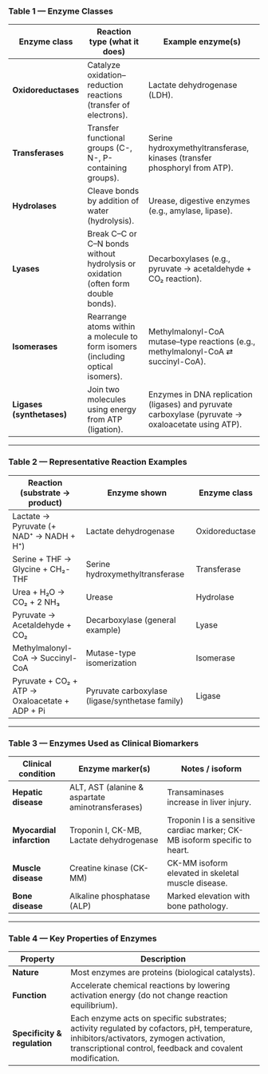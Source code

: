 ### Table 1 — Enzyme Classes

| Enzyme class              | Reaction type (what it does)                                                      | Example enzyme(s)                                                                                  |
| ------------------------- | --------------------------------------------------------------------------------- | -------------------------------------------------------------------------------------------------- |
| **Oxidoreductases**       | Catalyze oxidation–reduction reactions (transfer of electrons).                   | Lactate dehydrogenase (LDH).                                                                       |
| **Transferases**          | Transfer functional groups (C-, N-, P-containing groups).                         | Serine hydroxymethyltransferase, kinases (transfer phosphoryl from ATP).                           |
| **Hydrolases**            | Cleave bonds by addition of water (hydrolysis).                                   | Urease, digestive enzymes (e.g., amylase, lipase).                                                 |
| **Lyases**                | Break C–C or C–N bonds without hydrolysis or oxidation (often form double bonds). | Decarboxylases (e.g., pyruvate → acetaldehyde + CO₂ reaction).                                     |
| **Isomerases**            | Rearrange atoms within a molecule to form isomers (including optical isomers).    | Methylmalonyl-CoA mutase–type reactions (e.g., methylmalonyl-CoA ⇄ succinyl-CoA).                  |
| **Ligases (synthetases)** | Join two molecules using energy from ATP (ligation).                              | Enzymes in DNA replication (ligases) and pyruvate carboxylase (pyruvate → oxaloacetate using ATP). |

---

### Table 2 — Representative Reaction Examples

| Reaction (substrate → product)                 | Enzyme shown                                    | Enzyme class   |
| ---------------------------------------------- | ----------------------------------------------- | -------------- |
| Lactate → Pyruvate (+ NAD⁺ → NADH + H⁺)        | Lactate dehydrogenase                           | Oxidoreductase |
| Serine + THF → Glycine + CH₂-THF               | Serine hydroxymethyltransferase                 | Transferase    |
| Urea + H₂O → CO₂ + 2 NH₃                       | Urease                                          | Hydrolase      |
| Pyruvate → Acetaldehyde + CO₂                  | Decarboxylase (general example)                 | Lyase          |
| Methylmalonyl-CoA → Succinyl-CoA               | Mutase-type isomerization                       | Isomerase      |
| Pyruvate + CO₂ + ATP → Oxaloacetate + ADP + Pi | Pyruvate carboxylase (ligase/synthetase family) | Ligase         |

---

### Table 3 — Enzymes Used as Clinical Biomarkers

| Clinical condition        | Enzyme marker(s)                                 | Notes / isoform                                                            |
| ------------------------- | ------------------------------------------------ | -------------------------------------------------------------------------- |
| **Hepatic disease**       | ALT, AST (alanine & aspartate aminotransferases) | Transaminases increase in liver injury.                                    |
| **Myocardial infarction** | Troponin I, CK-MB, Lactate dehydrogenase         | Troponin I is a sensitive cardiac marker; CK-MB isoform specific to heart. |
| **Muscle disease**        | Creatine kinase (CK-MM)                          | CK-MM isoform elevated in skeletal muscle disease.                         |
| **Bone disease**          | Alkaline phosphatase (ALP)                       | Marked elevation with bone pathology.                                      |

---

### Table 4 — Key Properties of Enzymes

| Property                     | Description                                                                                                                                                                                        |
| ---------------------------- | -------------------------------------------------------------------------------------------------------------------------------------------------------------------------------------------------- |
| **Nature**                   | Most enzymes are proteins (biological catalysts).                                                                                                                                                  |
| **Function**                 | Accelerate chemical reactions by lowering activation energy (do not change reaction equilibrium).                                                                                                  |
| **Specificity & regulation** | Each enzyme acts on specific substrates; activity regulated by cofactors, pH, temperature, inhibitors/activators, zymogen activation, transcriptional control, feedback and covalent modification. |
